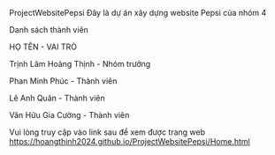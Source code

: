 ProjectWebsitePepsi
Đây là dự án xây dựng website Pepsi của nhóm 4

Danh sách thành viên

HỌ TÊN - VAI TRÒ

Trịnh Lâm Hoàng Thịnh - Nhóm trưởng

Phan Minh Phúc - Thành viên

Lê Anh Quân - Thành viên

Văn Hữu Gia Cường - Thành viên

Vui lòng truy cập vào link sau để xem được trang web https://hoangthinh2024.github.io/ProjectWebsitePepsi/Home.html
